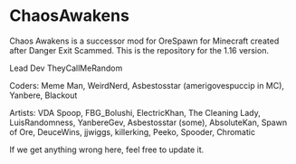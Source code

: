# ChaosAwakens
Chaos Awakens is a successor mod for OreSpawn for Minecraft created after Danger Exit Scammed.
This is the repository for the 1.16 version.

Lead Dev
TheyCallMeRandom

Coders:
Meme Man,
WeirdNerd,
Asbestosstar (amerigovespuccip in MC),
Yanbere,
Blackout

Artists:
VDA Spoop,
FBG_Bolushi,
ElectricKhan,
The Cleaning Lady,
LuisRandomness,
YanbereGev,
Asbestosstar (some),
AbsoluteKan,
Spawn of Ore,
DeuceWins,
jjwiggs,
killerking,
Peeko,
Spooder,
Chromatic

If we get anything wrong here, feel free to update it.
